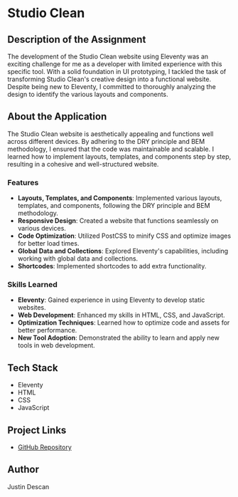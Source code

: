 # Studio Clean

## Description of the Assignment
The development of the Studio Clean website using Eleventy was an exciting challenge for me as a developer with limited experience with this specific tool. With a solid foundation in UI prototyping, I tackled the task of transforming Studio Clean's creative design into a functional website. Despite being new to Eleventy, I committed to thoroughly analyzing the design to identify the various layouts and components.

## About the Application
The Studio Clean website is aesthetically appealing and functions well across different devices. By adhering to the DRY principle and BEM methodology, I ensured that the code was maintainable and scalable. I learned how to implement layouts, templates, and components step by step, resulting in a cohesive and well-structured website.

### Features
- **Layouts, Templates, and Components**: Implemented various layouts, templates, and components, following the DRY principle and BEM methodology.
- **Responsive Design**: Created a website that functions seamlessly on various devices.
- **Code Optimization**: Utilized PostCSS to minify CSS and optimize images for better load times.
- **Global Data and Collections**: Explored Eleventy's capabilities, including working with global data and collections.
- **Shortcodes**: Implemented shortcodes to add extra functionality.

### Skills Learned
- **Eleventy**: Gained experience in using Eleventy to develop static websites.
- **Web Development**: Enhanced my skills in HTML, CSS, and JavaScript.
- **Optimization Techniques**: Learned how to optimize code and assets for better performance.
- **New Tool Adoption**: Demonstrated the ability to learn and apply new tools in web development.

## Tech Stack
- Eleventy
- HTML
- CSS
- JavaScript

## Project Links
- [GitHub Repository](https://github.com/pgm-justdesc4/studio-clean)

## Author
Justin Descan
